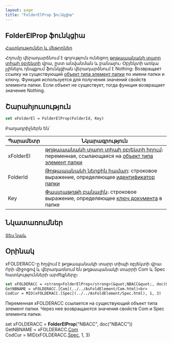 ```yaml
---
layout: page
title: "FolderElProp ֆունկցիա"
---
```


## FolderElProp ֆունկցիա

[Հատկություներ և մեթոդներ](../../AsFoldElement.html)

Հղումը վերադարձնում է գոյություն ունեցող [թղթապանակի տարր տիպի օբյեկտի](../../AsFoldElement.md) վրա, ըստ անվանման և բանալու։ Օբյեկտի առկա չլինելու դեպքում ֆունկցիան վերադարձնում է Nothing։
Возвращает ссылку на существующий [объект типа элемент папки](../../AsFoldElement.html) по имени папки и ключу. Функция используется для получения значений свойств элемента папки. Если объект не существует, тогда функция возвращает значение Nothing.


## Շարահյուսություն

```vb
set xFolderEl = FolderElProp(FolderId, Key)
```

Բաղադրիչներն են՝

| Պարամետր | Նկարագրություն |
|--|--|
| xFolderEl | [թղթապանակի տարր տիպի օբյեկտի հղում](../../AsFoldElement.md)։ переменная, ссылающаяся на [объект типа элемент папки](../../AsFoldElement.md) |
| FolderId | [Թղթապանակի ներքին համար](../../../Database/Folders.html): строковое выражение, определяющее [идентификатор папки](../../../Database/Folders.html) |
| Key | [Փաստաթղթի բանալին](../../../Database/Folders.html)։ строковое выражение, определяющее [ключ документа](../../../Database/Folders.html) в папке |




## Նկատառումներ

[Տես նաև](../../../constructors.html)


## Օրինակ

xFOLDERACC-ը հղվում է թղթապանակի տարր տիպի օբյեկտի վրա։ Որի միջոցով և վերադառնում են թղթապանակի տարրի Сom և Spec հատկությունների արժեքները։

```vb
set xFOLDERACC = <strong>FolderElProp</strong>(&quot;NBACC&quot;, doc(&quot;NBACC&quot;))<br>
GetNBNAME = xFOLDERACC.[Com](../../AsFoldElement/Com.html)<br>
CodCur = MID(xFOLDERACC.[Spec](../../AsFoldElement/Spec.html), 1, 3)
```
Переменная xFOLDERACC ссылается на существующий объект типа элемент папки. Через нее возвращаются значения свойств Сom и Spec элемента папки.

set xFOLDERACC = <strong>FolderElProp</strong>(&quot;NBACC&quot;, doc(&quot;NBACC&quot;))<br>
GetNBNAME = xFOLDERACC.[Com](../../AsFoldElement/Com.html)<br>
CodCur = MID(xFOLDERACC.[Spec](../../AsFoldElement/Spec.html), 1, 3) 
